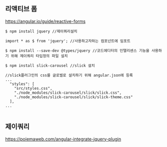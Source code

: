 
## 리액티브 폼
https://angular.io/guide/reactive-forms

```
$ npm install jquery //제이쿼리설치

import * as $ from 'jquery'; //사용하고자하는 컴포넌트에 임포트

$ npm install --save-dev @types/jquery //코드에디터의 인텔리센스 기능을 사용하기 위해 제이쿼리 타입정의 파일 설치

$ npm install slick-carousel //slick 설치

//slick플러그인의 css를 글로벌로 설치하기 위해 angular.json에 등록
...
  "styles": [
    "src/styles.css",
    "./node_modules/slick-carousel/slick/slick.css",
    "./node_modules/slick-carousel/slick/slick-theme.css"
  ],
...


```

## 제이쿼리 
https://poiemaweb.com/angular-integrate-jquery-plugin
